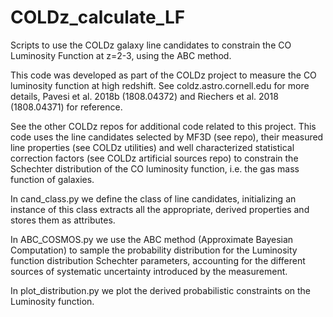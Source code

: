 # COLDz_calculate_LF
Scripts to use the COLDz galaxy line candidates to constrain the CO Luminosity Function at z=2-3, using the ABC method.

This code was developed as part of the COLDz project to measure the CO luminosity function at high redshift. See coldz.astro.cornell.edu for more details, Pavesi et al. 2018b (1808.04372) and Riechers et al. 2018 (1808.04371) for reference. 

See the other COLDz repos for additional code related to this project.
This code uses the line candidates selected by MF3D (see repo), their measured line properties (see COLDz utilities) and well characterized statistical correction factors (see COLDz artificial sources repo) to constrain the Schechter distribution of the CO luminosity function, i.e. the gas mass function of galaxies.

In cand_class.py we define the class of line candidates, initializing an instance of this class extracts all the appropriate, derived properties and stores them as attributes.

In ABC_COSMOS.py we use the ABC method (Approximate Bayesian Computation) to sample the probability distribution for the Luminosity function distribution Schechter parameters, accounting for the different sources of systematic uncertainty introduced by the measurement.

In plot_distribution.py we plot the derived probabilistic constraints on the Luminosity function.
